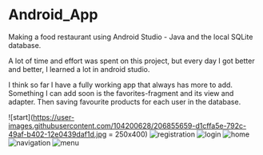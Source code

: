 # Android_App
Making a food restaurant using Android Studio - Java and the local SQLite database.

A lot of time and effort was spent on this project,
but every day I got better and better, I learned a lot in android studio.

I think so far I have a fully working app that always has more to add.
Something I can add soon is the favorites-fragment and its view and adapter. 
Then saving favourite products for each user in the database.



![start](https://user-images.githubusercontent.com/104200628/206855659-d1cffa5e-792c-49af-b402-12e0439daf1d.jpg = 250x400)
![registration](https://user-images.githubusercontent.com/104200628/206855658-bcbe4887-369b-4b68-8cd9-dd6b8c7307d7.jpg)
![login](https://user-images.githubusercontent.com/104200628/206855656-83398f17-1dbe-4957-b8d9-932474e46939.jpg)
![home](https://user-images.githubusercontent.com/104200628/206855655-23ba0b3b-ca24-48c8-8cf3-26b20939c2aa.jpg)
![navigation](https://user-images.githubusercontent.com/104200628/206855657-44c309a0-fb8e-4967-ab32-935248aced7d.jpg)
![menu](https://user-images.githubusercontent.com/104200628/206855760-a6d5e1d9-cf8d-463f-aa4a-b45215a3fe4a.jpg)
